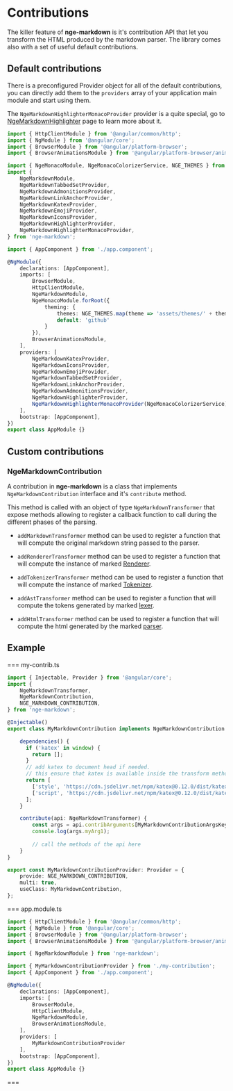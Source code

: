 # Contributions

The killer feature of **nge-markdown** is it's contribution API that let
you transform the HTML produced by the markdown parser.
The library comes also with a set of useful default contributions.

## Default contributions

There is a preconfigured Provider object for all of the default contributions,
you can directly add them to the `providers` array of your application main module and start using them.

The `NgeMarkdownHighlighterMonacoProvider` provider is a quite special, go to
[NgeMarkdownHighlighter](/contributions/nge-markdown-highlighter) page to learn more about it.

```typescript highlights="6-17 26-32 36-43"
import { HttpClientModule } from '@angular/common/http';
import { NgModule } from '@angular/core';
import { BrowserModule } from '@angular/platform-browser';
import { BrowserAnimationsModule } from '@angular/platform-browser/animations';

import { NgeMonacoModule, NgeMonacoColorizerService, NGE_THEMES } from 'nge-monaco';
import {
    NgeMarkdownModule,
    NgeMarkdownTabbedSetProvider,
    NgeMarkdownAdmonitionsProvider,
    NgeMarkdownLinkAnchorProvider,
    NgeMarkdownKatexProvider,
    NgeMarkdownEmojiProvider,
    NgeMarkdownIconsProvider,
    NgeMarkdownHighlighterProvider,
    NgeMarkdownHighlighterMonacoProvider,
} from 'nge-markdown';

import { AppComponent } from './app.component';

@NgModule({
    declarations: [AppComponent],
    imports: [
        BrowserModule,
        HttpClientModule,
        NgeMarkdownModule,
        NgeMonacoModule.forRoot({
            theming: {
                themes: NGE_THEMES.map(theme => 'assets/themes/' + theme),
                default: 'github'
            }
        }),
        BrowserAnimationsModule,
    ],
    providers: [
        NgeMarkdownKatexProvider,
        NgeMarkdownIconsProvider,
        NgeMarkdownEmojiProvider,
        NgeMarkdownTabbedSetProvider,
        NgeMarkdownLinkAnchorProvider,
        NgeMarkdownAdmonitionsProvider,
        NgeMarkdownHighlighterProvider,
        NgeMarkdownHighlighterMonacoProvider(NgeMonacoColorizerService),
    ],
    bootstrap: [AppComponent],
})
export class AppModule {}
```

## Custom contributions

### NgeMarkdownContribution

A contribution in **nge-markdown** is a class that implements `NgeMarkdownContribution` interface and it's
`contribute` method.

This method is called with an object of type `NgeMarkdownTransformer` that expose methods allowing to register
a callback function to call during the different phases of the parsing.

* `addMarkdownTransformer` method can be used to register a function that will compute
 the original markdown string passed to the parser.

* `addRendererTransformer` method can be used to register a function that will compute the instance
  of marked [Renderer](https://marked.js.org/using_pro#renderer).

* `addTokenizerTransformer` method can be used to register a function that will compute the instance
  of marked [Tokenizer](https://marked.js.org/using_pro#tokenizer).

* `addAstTransformer` method can be used to register a function that will compute the tokens
  generated by marked [lexer](https://marked.js.org/using_pro#lexer).

* `addHtmlTransformer` method can be used to register a function that will compute the html generated
  by the marked [parser](https://marked.js.org/using_pro#parser).

## Example

=== my-contrib.ts

```typescript
import { Injectable, Provider } from '@angular/core';
import {
    NgeMarkdownTransformer,
    NgeMarkdownContribution,
    NGE_MARKDOWN_CONTRIBUTION,
} from 'nge-markdown';

@Injectable()
export class MyMarkdownContribution implements NgeMarkdownContribution {

    dependencies() {
      if ('katex' in window) {
        return [];
      }
      // add katex to document head if needed.
      // this ensure that katex is available inside the transform methods.
      return [
        ['style', 'https://cdn.jsdelivr.net/npm/katex@0.12.0/dist/katex.min.css'],
        ['script', 'https://cdn.jsdelivr.net/npm/katex@0.12.0/dist/katex.min.js'],
      ];
    }

    contribute(api: NgeMarkdownTransformer) {
        const args = api.contribArguments[MyMarkdownContributionArgsKey] || {} as MyMarkdownContributionArgs;
        console.log(args.myArg1);
  
        // call the methods of the api here
    }
}

export const MyMarkdownContributionProvider: Provider = {
    provide: NGE_MARKDOWN_CONTRIBUTION,
    multi: true,
    useClass: MyMarkdownContribution,
};
```

=== app.module.ts

```typescript
import { HttpClientModule } from '@angular/common/http';
import { NgModule } from '@angular/core';
import { BrowserModule } from '@angular/platform-browser';
import { BrowserAnimationsModule } from '@angular/platform-browser/animations';

import { NgeMarkdownModule } from 'nge-markdown';

import { MyMarkdownContributionProvider } from './my-contribution';
import { AppComponent } from './app.component';

@NgModule({
    declarations: [AppComponent],
    imports: [
        BrowserModule,
        HttpClientModule,
        NgeMarkdownModule,
        BrowserAnimationsModule,
    ],
    providers: [
        MyMarkdownContributionProvider
    ],
    bootstrap: [AppComponent],
})
export class AppModule {}
```

===
